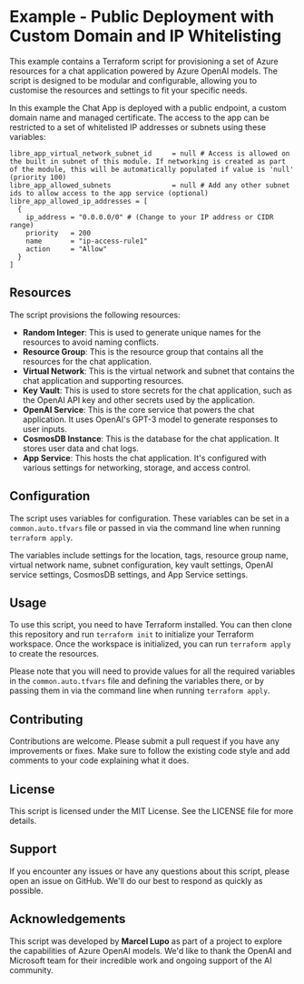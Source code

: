 # Example - Public Deployment with Custom Domain and IP Whitelisting

This example contains a Terraform script for provisioning a set of Azure resources for a chat application powered by Azure OpenAI models. The script is designed to be modular and configurable, allowing you to customise the resources and settings to fit your specific needs.  

In this example the Chat App is deployed with a public endpoint, a custom domain name and managed certificate. The access to the app can be restricted to a set of whitelisted IP addresses or subnets using these variables:

```hcl
libre_app_virtual_network_subnet_id     = null # Access is allowed on the built in subnet of this module. If networking is created as part of the module, this will be automatically populated if value is 'null' (priority 100)
libre_app_allowed_subnets               = null # Add any other subnet ids to allow access to the app service (optional)
libre_app_allowed_ip_addresses = [
  {
    ip_address = "0.0.0.0/0" # (Change to your IP address or CIDR range)
    priority   = 200
    name       = "ip-access-rule1"
    action     = "Allow"
  }
]
```

## Resources

The script provisions the following resources:

- **Random Integer**: This is used to generate unique names for the resources to avoid naming conflicts.
- **Resource Group**: This is the resource group that contains all the resources for the chat application.
- **Virtual Network**: This is the virtual network and subnet that contains the chat application and supporting resources.
- **Key Vault**: This is used to store secrets for the chat application, such as the OpenAI API key and other secrets used by the application.
- **OpenAI Service**: This is the core service that powers the chat application. It uses OpenAI's GPT-3 model to generate responses to user inputs.
- **CosmosDB Instance**: This is the database for the chat application. It stores user data and chat logs.
- **App Service**: This hosts the chat application. It's configured with various settings for networking, storage, and access control.

## Configuration

The script uses variables for configuration. These variables can be set in a `common.auto.tfvars` file or passed in via the command line when running `terraform apply`.  

The variables include settings for the location, tags, resource group name, virtual network name, subnet configuration, key vault settings, OpenAI service settings, CosmosDB settings, and App Service settings.  

## Usage

To use this script, you need to have Terraform installed. You can then clone this repository and run `terraform init` to initialize your Terraform workspace. Once the workspace is initialized, you can run `terraform apply` to create the resources.  

Please note that you will need to provide values for all the required variables in the `common.auto.tfvars` file and defining the variables there, or by passing them in via the command line when running `terraform apply`.  

## Contributing

Contributions are welcome. Please submit a pull request if you have any improvements or fixes. Make sure to follow the existing code style and add comments to your code explaining what it does.

## License

This script is licensed under the MIT License. See the LICENSE file for more details.

## Support

If you encounter any issues or have any questions about this script, please open an issue on GitHub. We'll do our best to respond as quickly as possible.

## Acknowledgements

This script was developed by **Marcel Lupo** as part of a project to explore the capabilities of Azure OpenAI models. We'd like to thank the OpenAI and Microsoft team for their incredible work and ongoing support of the AI community.  
